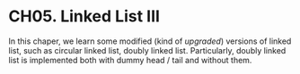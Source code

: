 # CH05. Linked List III

In this chaper, we learn some modified (kind of *upgraded*) versions of linked list, such as circular linked list, doubly linked list. Particularly, doubly linked list is implemented both with dummy head / tail and without them. 